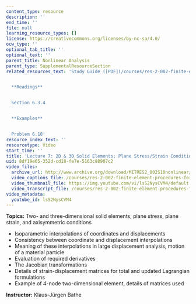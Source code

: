 ```yaml
---
content_type: resource
description: ''
end_time: ''
file: null
learning_resource_types: []
license: https://creativecommons.org/licenses/by-nc-sa/4.0/
ocw_type: ''
optional_tab_title: ''
optional_text: ''
parent_title: Nonlinear Analysis
parent_type: SupplementalResourceSection
related_resources_text: 'Study Guide ([PDF](/courses/res-2-002-finite-element-procedures-for-solids-and-structures-spring-2010/resources/mitres2_002s10_lec07-1))


  **Readings**


  Section 6.3.4


  **Examples**


  Problem 6.18'
resource_index_text: ''
resourcetype: Video
start_time: ''
title: 'Lecture 7: 2D & 3D Solid Elements; Plane Stress/Strain Conditions'
uid: 8df19e65-352d-cd18-fe7e-5163c88907c2
video_files:
  archive_url: http://www.archive.org/download/MITRES2_002S10nonlinear/MITRES2_002S10nonlinear_lec07_300k.mp4
  video_captions_file: /courses/res-2-002-finite-element-procedures-for-solids-and-structures-spring-2010/3d9460d1a1215410be61e47c346ce2f7_lsS2NysCVM4.vtt
  video_thumbnail_file: https://img.youtube.com/vi/lsS2NysCVM4/default.jpg
  video_transcript_file: /courses/res-2-002-finite-element-procedures-for-solids-and-structures-spring-2010/71b500c77da1f2b9a229f0b4ee00a0b3_lsS2NysCVM4.pdf
video_metadata:
  youtube_id: lsS2NysCVM4
---
```


**Topics:** Two- and three-dimensional solid elements; plane stress, plane strain, and axisymmetric conditions

*   Isoparametric interpolations of coordinates and displacements
*   Consistency between coordinate and displacement interpolations
*   Meaning of these interpolations in large displacement analysis, motion of a material particle
*   Evaluation of required derivatives
*   The Jacobian transformations
*   Details of strain-displacement matrices for total and updated Lagrangian formulations
*   Example of 4-node two-dimensional element, details of matrices used

**Instructor:** Klaus-Jürgen Bathe

